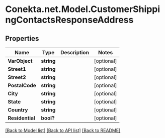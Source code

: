 # Conekta.net.Model.CustomerShippingContactsResponseAddress

## Properties

Name | Type | Description | Notes
------------ | ------------- | ------------- | -------------
**VarObject** | **string** |  | [optional] 
**Street1** | **string** |  | [optional] 
**Street2** | **string** |  | [optional] 
**PostalCode** | **string** |  | [optional] 
**City** | **string** |  | [optional] 
**State** | **string** |  | [optional] 
**Country** | **string** |  | [optional] 
**Residential** | **bool?** |  | [optional] 

[[Back to Model list]](../README.md#documentation-for-models) [[Back to API list]](../README.md#documentation-for-api-endpoints) [[Back to README]](../README.md)


